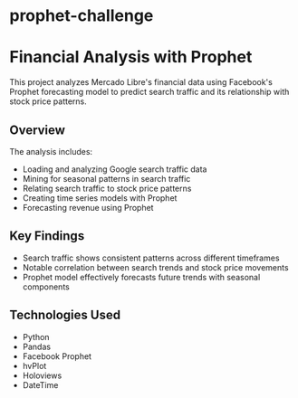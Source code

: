 # prophet-challenge
 
# Financial Analysis with Prophet

This project analyzes Mercado Libre's financial data using Facebook's Prophet forecasting model to predict search traffic and its relationship with stock price patterns.

## Overview

The analysis includes:
- Loading and analyzing Google search traffic data
- Mining for seasonal patterns in search traffic
- Relating search traffic to stock price patterns
- Creating time series models with Prophet
- Forecasting revenue using Prophet

## Key Findings

- Search traffic shows consistent patterns across different timeframes
- Notable correlation between search trends and stock price movements
- Prophet model effectively forecasts future trends with seasonal components

## Technologies Used

- Python
- Pandas
- Facebook Prophet
- hvPlot
- Holoviews
- DateTime
